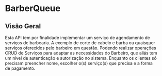 # BarberQueue

## Visão Geral
Esta API tem por finalidade implementar um serviço de agendamento de serviços de barbearia. A exemplo de corte de cabelo e barba ou quaisquer serviços oferecidos pelo barbeiro em questão. Podendo realizar operações CRUD de Serviços para adaptar as necessidades do Barbeiro, que aliás tem um nível de autenticação e autorização no sistema. Enquanto os clientes só precisam preencher nome, escolher o(s) serviço(s) que precisa e a forma de pagamento. 
